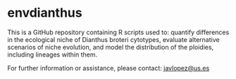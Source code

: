 # envdianthus
This is a GitHub repository containing R scripts used to: quantify differences in the ecological niche of Dianthus broteri cytotypes, evaluate alternative scenarios of niche evolution, and model the distribution of the ploidies, including lineages within them.

For further information or assistance, please contact: javlopez@us.es
